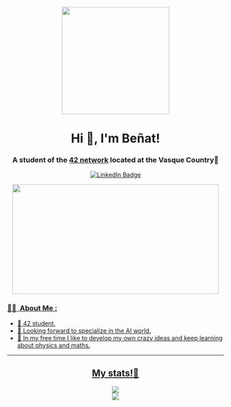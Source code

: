 <p align="center"><img src="https://media.giphy.com/media/gjrYDwbjnK8x36xZIO/giphy.gif" width="250" height "130"/></p>
<h1 align="center">Hi 👋, I'm Beñat!</h1>
<h3 align="center">A student of the  <a href="https://www.42network.org/">42 network</a> located at the Vasque Country📌</h3>

<p align="center">
    <a id="linkedin" href="https://www.linkedin.com/in/benatcastro/">
        <img src="https://img.shields.io/badge/LinkedIn-blue?style=for-the-badge&logo=linkedin&logoColor=white" alt="LinkedIn Badge"/>
</p>

<p align="center"><img align="center" src="https://media.giphy.com/media/FqdGGgugkC4Xm/giphy.gif" width="480" height="255" /></p>

### :woman_technologist: &nbsp;About Me :
    
- 📖 42 student.
- 🔭 Looking forward to specialize in the AI world.
- 🧠 In my free time I like to develop my own crazy ideas and keep learning about physics and maths.

---

<div id="stats" align="center">
    <h2>My stats!🚀</h2>
    <div id="stats_1">
        <img src="https://github-readme-stats.vercel.app/api?username=benatcastro&show_icons=true&theme=radical&hide_border=true&bg_color=0D1117" />
    </div>
    <div id="streak">
        <img src="http://github-readme-streak-stats.herokuapp.com?user=benatcastro&theme=radical&hide_border=true&background=0D1117" />
    </div>
</div>




